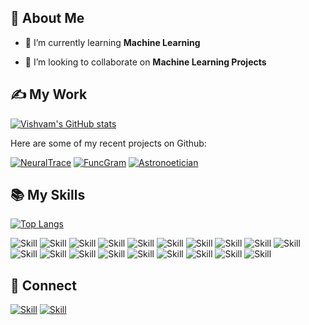 ## 🧔 About Me

- 🌱 I’m currently learning **Machine Learning**

- 👯 I’m looking to collaborate on **Machine Learning Projects**



## ✍ My Work

[![Vishvam's GitHub stats](https://github-readme-stats.vercel.app/api?username=VishvamPorwal&show_icons=true&theme=dark)](https://github.com/VishvamPorwal)

Here are some of my recent projects on Github:

[![NeuralTrace](https://github-readme-stats.vercel.app/api/pin/?username=VishvamPorwal&repo=NeuralTrace&show_icons=true&theme=dark)](https://github.com/VishvamPorwal/NeuralTrace)
[![FuncGram](https://github-readme-stats.vercel.app/api/pin/?username=VishvamPorwal&repo=FuncGram&show_icons=true&theme=dark)](https://github.com/VishvamPorwal/FuncGram)
[![Astronoetician](https://github-readme-stats.vercel.app/api/pin/?username=VishvamPorwal&repo=Astronoetician&show_icons=true&theme=dark)](https://github.com/VishvamPorwal/Astronoetician)


## 📚 My Skills

[![Top Langs](https://github-readme-stats.vercel.app/api/top-langs/?username=VishvamPorwal&layout=compact&show_icons=true&theme=dark)](https://github.com/VishvamPorwal/VishvamPorwal)


![Skill](https://img.shields.io/badge/python-3670A0?style=for-the-badge&logo=python&logoColor=ffdd54)
![Skill](https://img.shields.io/badge/PyTorch-%23EE4C2C.svg?style=for-the-badge&logo=PyTorch&logoColor=white)
![Skill](https://img.shields.io/badge/pandas-%23150458.svg?style=for-the-badge&logo=pandas&logoColor=white)
![Skill](https://img.shields.io/badge/numpy-%23013243.svg?style=for-the-badge&logo=numpy&logoColor=white)
![Skill](https://img.shields.io/badge/Flask-1572B6?style=for-the-badge&logo=flask&logoColor=white)
![Skill](https://img.shields.io/badge/HTML5-E34F26?style=for-the-badge&logo=html5&logoColor=white)
![Skill](https://img.shields.io/badge/Dart-1572B6?style=for-the-badge&logo=dart&logoColor=white)
![Skill](https://img.shields.io/badge/Flutter-%2302569B.svg?style=for-the-badge&logo=Flutter&logoColor=white)
![Skill](https://img.shields.io/badge/CSS3-1572B6?style=for-the-badge&logo=css3&logoColor=white)
![Skill](https://img.shields.io/badge/JavaScript-323330?style=for-the-badge&logo=javascript&logoColor=F7DF1E)
![Skill](https://img.shields.io/badge/SQL-1572B6?style=for-the-badge&logo=mysql&logoColor=white)
![Skill](https://img.shields.io/badge/Markdown-000000?style=for-the-badge&logo=markdown&logoColor=white)
![Skill](https://img.shields.io/badge/Bootstrap-563D7C?style=for-the-badge&logo=bootstrap&logoColor=white)
![Skill](https://img.shields.io/badge/Data_Structures_&_Algorithm-4285F4?style=for-the-badge&logo=algorithm&logoColor=white)
![Skill](https://img.shields.io/badge/Heroku-430098?style=for-the-badge&logo=heroku&logoColor=white)
![Skill](https://img.shields.io/badge/Google_Cloud-4285F4?style=for-the-badge&logo=google-cloud&logoColor=white)
![Skill](https://img.shields.io/badge/C++-1572B6?style=for-the-badge&logo=c&logoColor=white)
![Skill](https://img.shields.io/badge/Git-F05032?style=for-the-badge&logo=git&logoColor=white)
![Skill](https://img.shields.io/badge/Visual_Studio_Code-0078D4?style=for-the-badge&logo=visual%20studio%20code&logoColor=white)

## 🤝 Connect

[![Skill](https://img.shields.io/badge/LinkedIn-0077B5?style=for-the-badge&logo=linkedin&logoColor=white)](https://www.linkedin.com/in/vishvam-porwal-93b480189/)
[![Skill](https://img.shields.io/badge/GitHub-100000?style=for-the-badge&logo=github&logoColor=white)](https://github.com/VishvamPorwal)
